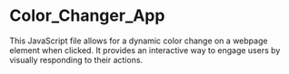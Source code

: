 # Color_Changer_App
This JavaScript file allows for a dynamic color change on a webpage element when clicked. It provides an interactive way to engage users by visually responding to their actions.
